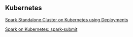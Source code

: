 
## Kubernetes

[Spark Standalone Cluster on Kubernetes using Deployments](/docs/spark_k8s_deployment.md)

[Spark on Kubernetes: spark-submit](/docs/spark_k8s_spark-submit.md)
